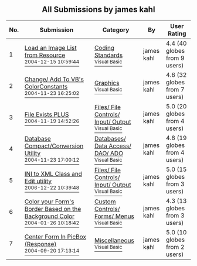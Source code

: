 ﻿<div align="center">

## All Submissions by james kahl

</div>

No.  | Submission | Category | By   | User Rating
---- | ---------- | -------- | ---- | -----------
1 | [Load an Image List from Resource<br /><sup>2004-12-15 10:59:44</sup>](https://github.com/Planet-Source-Code/james-kahl-load-an-image-list-from-resource__1-57737) | [Coding Standards<br /><sup>Visual Basic</sup>](../ByCategory/coding-standards__1-43.md) | james kahl | 4.4 (40 globes from 9 users)
2 | [Change/ Add To VB's ColorConstants<br /><sup>2004-11-23 16:25:02</sup>](https://github.com/Planet-Source-Code/james-kahl-change-add-to-vb-s-colorconstants__1-57390) | [Graphics<br /><sup>Visual Basic</sup>](../ByCategory/graphics__1-46.md) | james kahl | 4.6 (32 globes from 7 users)
3 | [File Exists PLUS<br /><sup>2004-11-19 14:52:26</sup>](https://github.com/Planet-Source-Code/james-kahl-file-exists-plus__1-57296) | [Files/ File Controls/ Input/ Output<br /><sup>Visual Basic</sup>](../ByCategory/files-file-controls-input-output__1-3.md) | james kahl | 5.0 (20 globes from 4 users)
4 | [Database Compact/Conversion Utility<br /><sup>2004-11-23 17:00:12</sup>](https://github.com/Planet-Source-Code/james-kahl-database-compact-conversion-utility__1-57391) | [Databases/ Data Access/ DAO/ ADO<br /><sup>Visual Basic</sup>](../ByCategory/databases-data-access-dao-ado__1-6.md) | james kahl | 4.8 (19 globes from 4 users)
5 | [INI to XML Class and Edit utility<br /><sup>2006-12-22 10:39:48</sup>](https://github.com/Planet-Source-Code/james-kahl-ini-to-xml-class-and-edit-utility__1-67441) | [Files/ File Controls/ Input/ Output<br /><sup>Visual Basic</sup>](../ByCategory/files-file-controls-input-output__1-3.md) | james kahl | 5.0 (15 globes from 3 users)
6 | [Color your Form's Border Based on the Background Color<br /><sup>2004-01-26 10:18:42</sup>](https://github.com/Planet-Source-Code/james-kahl-color-your-form-s-border-based-on-the-background-color__1-51252) | [Custom Controls/ Forms/  Menus<br /><sup>Visual Basic</sup>](../ByCategory/custom-controls-forms-menus__1-4.md) | james kahl | 4.3 (13 globes from 3 users)
7 | [Center Form In PicBox \(Response\)<br /><sup>2004-09-20 17:13:14</sup>](https://github.com/Planet-Source-Code/james-kahl-center-form-in-picbox-response__1-56274) | [Miscellaneous<br /><sup>Visual Basic</sup>](../ByCategory/miscellaneous__1-1.md) | james kahl | 5.0 (10 globes from 2 users)
